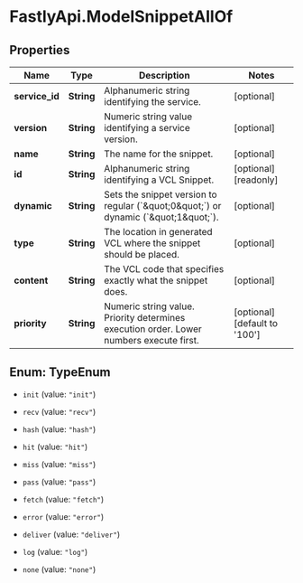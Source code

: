 # FastlyApi.ModelSnippetAllOf

## Properties

Name | Type | Description | Notes
------------ | ------------- | ------------- | -------------
**service_id** | **String** | Alphanumeric string identifying the service. | [optional] 
**version** | **String** | Numeric string value identifying a service version. | [optional] 
**name** | **String** | The name for the snippet. | [optional] 
**id** | **String** | Alphanumeric string identifying a VCL Snippet. | [optional] [readonly] 
**dynamic** | **String** | Sets the snippet version to regular (&#x60;\&quot;0\&quot;&#x60;) or dynamic (&#x60;\&quot;1\&quot;&#x60;). | [optional] 
**type** | **String** | The location in generated VCL where the snippet should be placed. | [optional] 
**content** | **String** | The VCL code that specifies exactly what the snippet does. | [optional] 
**priority** | **String** | Numeric string value. Priority determines execution order. Lower numbers execute first. | [optional] [default to &#39;100&#39;]



## Enum: TypeEnum


* `init` (value: `"init"`)

* `recv` (value: `"recv"`)

* `hash` (value: `"hash"`)

* `hit` (value: `"hit"`)

* `miss` (value: `"miss"`)

* `pass` (value: `"pass"`)

* `fetch` (value: `"fetch"`)

* `error` (value: `"error"`)

* `deliver` (value: `"deliver"`)

* `log` (value: `"log"`)

* `none` (value: `"none"`)




